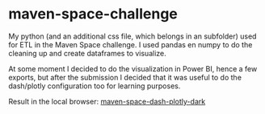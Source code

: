 # maven-space-challenge

My python (and an additional css file, which belongs in an subfolder) used for ETL in the Maven Space challenge.
I used pandas en numpy to do the cleaning up and create dataframes to visualize.

At some moment I decided to do the visualization in Power BI, hence a few exports, but after the submission I decided that it was useful to do the dash/plotly configuration too for learning purposes.


Result in the local browser:
[maven-space-dash-plotly-dark](https://user-images.githubusercontent.com/681887/184480658-15888fe7-0f19-4584-ac60-5a20488a4b8a.jpg)

